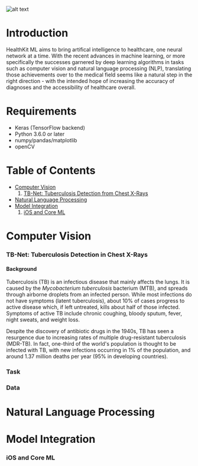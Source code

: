 ![alt text](https://github.com/cyrilzakka/HealthKit-ML/blob/master/banner.png)

# Introduction
HealthKit ML aims to bring artifical intelligence to healthcare, one neural network at a time. With the recent advances in machine learning, or more specifically the successes garnered by deep learning algorithms in tasks such as computer vision and natural language processing (NLP), translating those achievements over to the medical field seems like a natural step in the right direction - with the intended hope of increasing the accuracy of diagnoses and the accessibility of healthcare overall. 

# Requirements
- Keras (TensorFlow backend)
- Python 3.6.0 or later
- numpy/pandas/matplotlib
- openCV

# Table of Contents
- [Computer Vision](#computer-vision)
  1. [TB-Net: Tuberculosis Detection from Chest X-Rays](#tb-net-tuberculosis-detection-in-chest-x-rays)
- [Natural Language Processing](#natural-language-processing)
- [Model Integration](#model-integration)
  1. [iOS and Core ML](#ios-and-core-ml)

# Computer Vision
### TB-Net: Tuberculosis Detection in Chest X-Rays 
#### Background
Tuberculosis (TB) is an infectious disease that mainly affects the lungs. It is caused by the _Mycobacterium tuberculosis_  bacterium (MTB), and spreads through airborne droplets from an infected person. While most infections do not have symptoms (latent tuberculosis), about 10% of cases progress to active disease which, if left untreated, kills about half of those infected. Symptoms of active TB include chronic coughing, bloody sputum, fever, night sweats, and weight loss.

Despite the discovery of antibiotic drugs in the 1940s, TB has seen a resurgence due to increasing rates of multiple drug-resistant tuberculosis (MDR-TB). In fact, one-third of the world's population is thought to be infected with TB, with new infections occurring in 1% of the population, and around 1.37 million deaths per year (95% in developing countries).

### Task

### Data

# Natural Language Processing
# Model Integration
### iOS and Core ML 
